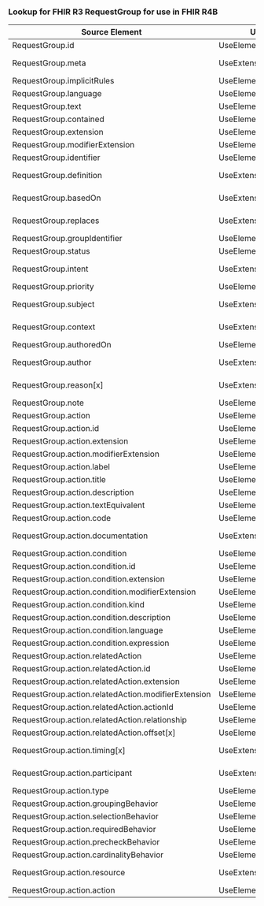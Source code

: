 ### Lookup for FHIR R3 RequestGroup for use in FHIR R4B

| Source Element | Usage | Target |
| -------------- | ----- | ------ |
| RequestGroup.id | UseElementSameName | RequestGroup.id |
| RequestGroup.meta | UseExtension | http://hl7.org/fhir/3.0/StructureDefinition/extension-RequestGroup.meta |
| RequestGroup.implicitRules | UseElementSameName | RequestGroup.implicitRules |
| RequestGroup.language | UseElementSameName | RequestGroup.language |
| RequestGroup.text | UseElementSameName | RequestGroup.text |
| RequestGroup.contained | UseElementSameName | RequestGroup.contained |
| RequestGroup.extension | UseElementSameName | RequestGroup.extension |
| RequestGroup.modifierExtension | UseElementSameName | RequestGroup.modifierExtension |
| RequestGroup.identifier | UseElementSameName | RequestGroup.identifier |
| RequestGroup.definition | UseExtension | http://hl7.org/fhir/3.0/StructureDefinition/extension-RequestGroup.definition |
| RequestGroup.basedOn | UseExtension | http://hl7.org/fhir/3.0/StructureDefinition/extension-RequestGroup.basedOn |
| RequestGroup.replaces | UseExtension | http://hl7.org/fhir/3.0/StructureDefinition/extension-RequestGroup.replaces |
| RequestGroup.groupIdentifier | UseElementSameName | RequestGroup.groupIdentifier |
| RequestGroup.status | UseElementSameName | RequestGroup.status |
| RequestGroup.intent | UseExtension | http://hl7.org/fhir/3.0/StructureDefinition/extension-RequestGroup.intent |
| RequestGroup.priority | UseElementSameName | RequestGroup.priority |
| RequestGroup.subject | UseExtension | http://hl7.org/fhir/3.0/StructureDefinition/extension-RequestGroup.subject |
| RequestGroup.context | UseExtension | http://hl7.org/fhir/3.0/StructureDefinition/extension-RequestGroup.context |
| RequestGroup.authoredOn | UseElementSameName | RequestGroup.authoredOn |
| RequestGroup.author | UseExtension | http://hl7.org/fhir/3.0/StructureDefinition/extension-RequestGroup.author |
| RequestGroup.reason[x] | UseExtension | http://hl7.org/fhir/3.0/StructureDefinition/extension-RequestGroup.reason |
| RequestGroup.note | UseElementSameName | RequestGroup.note |
| RequestGroup.action | UseElementSameName | RequestGroup.action |
| RequestGroup.action.id | UseElementSameName | RequestGroup.action.id |
| RequestGroup.action.extension | UseElementSameName | RequestGroup.action.extension |
| RequestGroup.action.modifierExtension | UseElementSameName | RequestGroup.action.modifierExtension |
| RequestGroup.action.label | UseElementRenamed | RequestGroup.action.prefix |
| RequestGroup.action.title | UseElementSameName | RequestGroup.action.title |
| RequestGroup.action.description | UseElementSameName | RequestGroup.action.description |
| RequestGroup.action.textEquivalent | UseElementSameName | RequestGroup.action.textEquivalent |
| RequestGroup.action.code | UseElementSameName | RequestGroup.action.code |
| RequestGroup.action.documentation | UseExtension | http://hl7.org/fhir/3.0/StructureDefinition/extension-RequestGroup.action.documentation |
| RequestGroup.action.condition | UseElementSameName | RequestGroup.action.condition |
| RequestGroup.action.condition.id | UseElementSameName | RequestGroup.action.condition.id |
| RequestGroup.action.condition.extension | UseElementSameName | RequestGroup.action.condition.extension |
| RequestGroup.action.condition.modifierExtension | UseElementSameName | RequestGroup.action.condition.modifierExtension |
| RequestGroup.action.condition.kind | UseElementSameName | RequestGroup.action.condition.kind |
| RequestGroup.action.condition.description | UseElementRenamed | RequestGroup.action.condition.expression |
| RequestGroup.action.condition.language | UseElementRenamed | RequestGroup.action.condition.expression |
| RequestGroup.action.condition.expression | UseElementSameName | RequestGroup.action.condition.expression |
| RequestGroup.action.relatedAction | UseElementSameName | RequestGroup.action.relatedAction |
| RequestGroup.action.relatedAction.id | UseElementSameName | RequestGroup.action.relatedAction.id |
| RequestGroup.action.relatedAction.extension | UseElementSameName | RequestGroup.action.relatedAction.extension |
| RequestGroup.action.relatedAction.modifierExtension | UseElementSameName | RequestGroup.action.relatedAction.modifierExtension |
| RequestGroup.action.relatedAction.actionId | UseElementSameName | RequestGroup.action.relatedAction.actionId |
| RequestGroup.action.relatedAction.relationship | UseElementSameName | RequestGroup.action.relatedAction.relationship |
| RequestGroup.action.relatedAction.offset[x] | UseElementSameName | RequestGroup.action.relatedAction.offset[x] |
| RequestGroup.action.timing[x] | UseExtension | http://hl7.org/fhir/3.0/StructureDefinition/extension-RequestGroup.action.timing |
| RequestGroup.action.participant | UseExtension | http://hl7.org/fhir/3.0/StructureDefinition/extension-RequestGroup.action.participant |
| RequestGroup.action.type | UseElementSameName | RequestGroup.action.type |
| RequestGroup.action.groupingBehavior | UseElementSameName | RequestGroup.action.groupingBehavior |
| RequestGroup.action.selectionBehavior | UseElementSameName | RequestGroup.action.selectionBehavior |
| RequestGroup.action.requiredBehavior | UseElementSameName | RequestGroup.action.requiredBehavior |
| RequestGroup.action.precheckBehavior | UseElementSameName | RequestGroup.action.precheckBehavior |
| RequestGroup.action.cardinalityBehavior | UseElementSameName | RequestGroup.action.cardinalityBehavior |
| RequestGroup.action.resource | UseExtension | http://hl7.org/fhir/3.0/StructureDefinition/extension-RequestGroup.action.resource |
| RequestGroup.action.action | UseElementSameName | RequestGroup.action.action |
